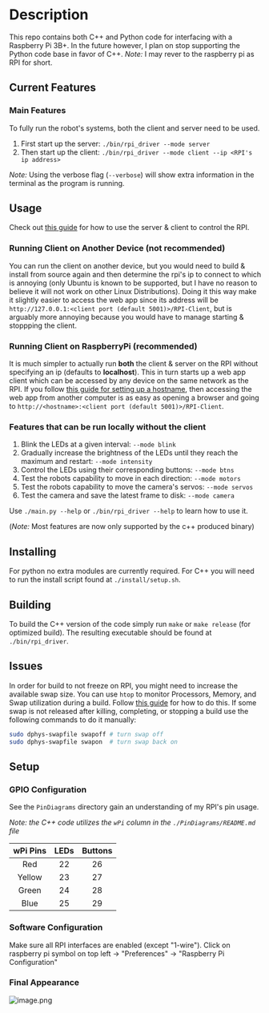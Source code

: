 # Description

This repo contains both C++ and Python code for interfacing with a Raspberry Pi 3B+.
In the future however, I plan on stop supporting the Python code base in favor of C++.
_Note:_ I may rever to the raspberry pi as RPI for short.

## Current Features

### Main Features

To fully run the robot's systems, both the client and server need to be used.

1. First start up the server: `./bin/rpi_driver --mode server`
2. Then start up the client: `./bin/rpi_driver --mode client --ip <RPI's ip address>`

_Note:_ Using the verbose flag (`--verbose`) will show extra information in the terminal as the program is running.

## Usage

Check out [this guide](https://github.com/NRizzoInc/RaspberryPi/wiki) for how to use the server & client to control the RPI.

### Running Client on Another Device (not recommended)

You can run the client on another device, but you would need to build & install from source again and then determine the rpi's ip to connect to which is annoying (only Ubuntu is known to be supported, but I have no reason to believe it will not work on other Linux Distributions). Doing it this way make it slightly easier to access the web app since its address will be `http://127.0.0.1:<client port (default 5001)>/RPI-Client`, but is arguably more annoying because you would have to manage starting & stoppping the client.

### Running Client on RaspberryPi (recommended)

It is much simpler to actually run **both** the client & server on the RPI without specifying an ip (defaults to **localhost**). This in turn starts up a web app client which can be accessed by any device on the same network as the RPI. If you follow [this guide for setting up a hostname](https://www.howtogeek.com/167195/how-to-change-your-raspberry-pi-or-other-linux-devices-hostname/), then accessing the web app from another computer is as easy as opening a browser and going to `http://<hostname>:<client port (default 5001)>/RPI-Client`.

### Features that can be run locally without the client

1. Blink the LEDs at a given interval: `--mode blink`
2. Gradually increase the brightness of the LEDs until they reach the maximum and restart: `--mode intensity`
3. Control the LEDs using their corresponding buttons: `--mode btns`
4. Test the robots capability to move in each direction: `--mode motors`
5. Test the robots capability to move the camera's servos: `--mode servos`
6. Test the camera and save the latest frame to disk: `--mode camera`

Use `./main.py --help` or `./bin/rpi_driver --help` to learn how to use it.

(_Note:_ Most features are now only supported by the c++ produced binary)

## Installing

For python no extra modules are currently required.
For C++ you will need to run the install script found at `./install/setup.sh`.

## Building

To build the C++ version of the code simply run `make` or `make release` (for optimized build).
The resulting executable should be found at `./bin/rpi_driver`.

## Issues

In order for build to not freeze on RPI, you might need to increase the available swap size. You can use `htop` to monitor Processors, Memory, and Swap utilization during a build.
Follow [this guide](https://pimylifeup.com/raspberry-pi-swap-file/) for how to do this. If some swap is not released after killing, completing, or stopping a build use the following commands to do it manually:

``` bash
sudo dphys-swapfile swapoff # turn swap off
sudo dphys-swapfile swapon  # turn swap back on
```

## Setup

### GPIO Configuration

See the `PinDiagrams` directory gain an understanding of my RPI's pin usage.

_Note: the C++ code utilizes the `wPi` column in the `./PinDiagrams/README.md` file_

| wPi Pins  | LEDs  | Buttons   |
|:--------: |:----: |:-------:  |
|    Red    |   22  |    26     |
|  Yellow   |   23  |    27     |
|   Green   |   24  |    28     |
|   Blue    |   25  |    29     |

### Software Configuration

Make sure all RPI interfaces are enabled (except "1-wire").
Click on raspberry pi symbol on top left -> "Preferences" -> "Raspberry Pi Configuration"

### Final Appearance

![image.png](https://images.zenhubusercontent.com/5f0e67368238228fc09554ca/393abaf8-8595-44c4-8e1d-608d4d057b1f)
